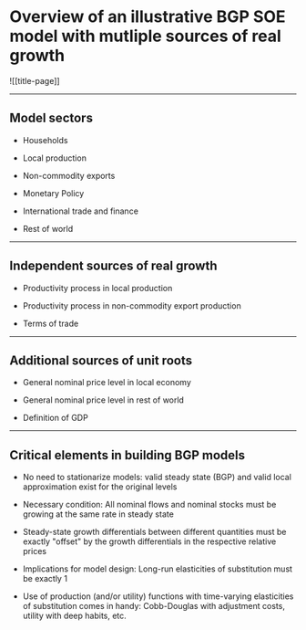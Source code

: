 
# Overview of an illustrative BGP SOE model with mutliple sources of real growth

![[title-page]]

---

## Model sectors

* Households

* Local production

* Non-commodity exports

* Monetary Policy

* International trade and finance

* Rest of world


---

## Independent sources of real growth

* Productivity process in local production

* Productivity process in non-commodity export production

* Terms of trade


---

## Additional sources of unit roots

* General nominal price level in local economy

* General nominal price level in rest of world

* Definition of GDP

---

## Critical elements in building BGP models

* No need to stationarize models: valid steady state (BGP) and valid local approximation exist for the original levels

* Necessary condition: All nominal flows and nominal stocks must be growing
  at the same rate in steady state

* Steady-state growth differentials between different quantities must be
  exactly "offset" by the growth differentials in the respective relative
  prices

* Implications for model design: Long-run elasticities of substitution must
  be exactly $1$

* Use of production (and/or utility) functions with time-varying
  elasticities of substitution comes in handy: Cobb-Douglas with adjustment
  costs, utility with deep habits, etc.

